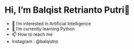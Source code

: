 # Hi, I’m Balqist Retrianto Putri👋
- 👀 I’m interested in Artificial Intelligence
- 🌱 I’m currently learning Python
- 📫 How to reach me
- Instagram : @balqistrp
